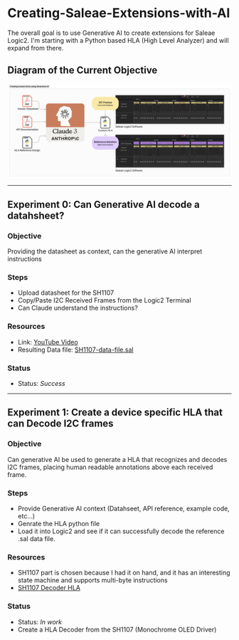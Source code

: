 # Creating-Saleae-Extensions-with-AI

The overall goal is to use Generative AI to create extensions for Saleae Logic2.  I'm starting with a Python based HLA (High Level Analyzer) and will expand from there.

## Diagram of the Current Objective

![HLA Diagram](https://github.com/esal22/Creating-Saleae-Extensions-with-AI/blob/491fd252b1eb2f2549f8b062f2ac50e7064cc370/High%20Level%20Analyzer/SH1107%20Decoder%20Project/Claude%20for%20Generating%20HLA.png)

---

## Experiment 0: Can Generative AI decode a datahsheet?
### Objective
 Providing the datasheet as context, can the generative AI interpret instructions
### Steps
- Upload datasheet for the SH1107
- Copy/Paste I2C Received Frames from the Logic2 Terminal
- Can Claude understand the instructions?
### Resources
- Link: [YouTube Video](https://youtu.be/x-kMQCyVMyI?feature=shared)
- Resulting Data file: [SH1107-data-file.sal](/High%20Level%20Analyzer/SH1107%20Decoder%20Project/Logic2%20Data%20Capture)
### Status
- Status:  *Success*

---

## Experiment 1: Create a device specific HLA that can Decode I2C frames
### Objective
  Can generative AI be used to generate a HLA that recognizes and decodes I2C frames, placing human readable annotations above each received frame.
### Steps
- Provide Generative AI context (Datahseet, API reference, example code, etc...)
- Genrate the HLA python file
- Load it into Logic2 and see if it can successfully decode the reference .sal data file.
### Resources
- SH1107 part is chosen because I had it on hand, and it has an interesting state machine and supports multi-byte instructions
- [SH1107 Decoder HLA](/High%20Level%20Analyzer/SH1107%20Decoder%20Project)
### Status
- Status: *In work*
- Create a HLA Decoder from the SH1107 (Monochrome OLED Driver)
